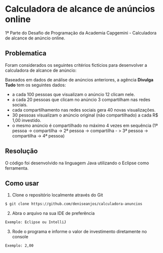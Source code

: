 # Calculadora de alcance de anúncios online

1ª Parte do Desafio de Programação da Academia Capgemini - Calculadora de alcance de anúncio online.

## Problematica

Foram considerados os seguintes critérios fictícios para desenvolver a calculadora de alcance de anúncio:

Baseados em dados de análise de anúncios anteriores, a agência <b>Divulga Tudo</b> tem os seguintes dados:

- a cada 100 pessoas que visualizam o anúncio 12 clicam nele.
- a cada 20 pessoas que clicam no anúncio 3 compartilham nas redes sociais.
- cada compartilhamento nas redes sociais gera 40 novas visualizações.
- 30 pessoas visualizam o anúncio original (não compartilhado) a cada R$ 1,00 investido.
- o mesmo anúncio é compartilhado no máximo 4 vezes em sequência (1ª pessoa -> compartilha -> 2ª pessoa -> compartilha - > 3ª pessoa -> compartilha -> 4ª pessoa)

## Resolução

O código foi desenvolvido na linguagem Java utilizando o Eclipse como ferramenta.

## Como usar

1. Clone o repositório localmente através do Git
```sh
$ git clone https://github.com/deniseanjos/calculadora-anuncios
```
2. Abra o arquivo na sua IDE de preferência
```sh
Exemplo: Eclipse ou IntelliJ
```
3. Rode o programa e informe o valor de investimento diretamente no console
```sh
Exemplo: 2,00
```

